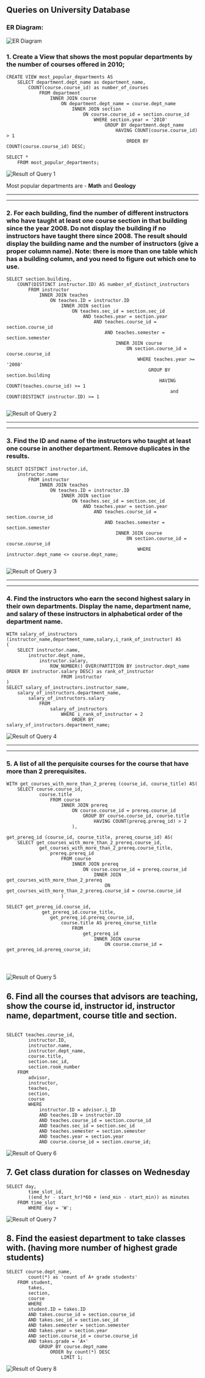 ## Queries on University Database

### ER Diagram:

![ER Diagram](img/University%20Database%20Schema.png)

### 1. Create a View that shows the most popular departments by the number of courses offered in 2010;

```
CREATE VIEW most_popular_departments AS
	SELECT department.dept_name as department_name, 
		COUNT(course.course_id) as number_of_courses
			FROM department
				INNER JOIN course 
					ON department.dept_name = course.dept_name
						INNER JOIN section 
							ON course.course_id = section.course_id
								WHERE section.year = '2010'
									GROUP BY department.dept_name
										HAVING COUNT(course.course_id) > 1
											ORDER BY COUNT(course.course_id) DESC;

SELECT * 
	FROM most_popular_departments;

```
![Result of Query 1](img/query1.png)

Most popular departments are - **Math** and **Geology**


---
___


### 2. For each building, find the number of different instructors who have taught at least one course section in that building since the year 2008. Do not display the building if no instructors have taught there since 2008. The result should display the building name and the number of instructors (give a proper column name). Note: there is more than one table which has a building column, and you need to figure out which one to use.

```
SELECT section.building, 
	COUNT(DISTINCT instructor.ID) AS number_of_distinct_instructors 
		FROM instructor
			INNER JOIN teaches
				ON teaches.ID = instructor.ID
					INNER JOIN section
						ON teaches.sec_id = section.sec_id 
							AND teaches.year = section.year 
								AND teaches.course_id = section.course_id 
									AND teaches.semester = section.semester
										INNER JOIN course 
											ON section.course_id = course.course_id
												WHERE teaches.year >= '2008'
													GROUP BY section.building
														HAVING COUNT(teaches.course_id) >= 1 
															and COUNT(DISTINCT instructor.ID) >= 1


```

![Result of Query 2](img/query2.png)

---
___


### 3. Find the ID and name of the instructors who taught at least one course in another department. Remove duplicates in the results.

```
SELECT DISTINCT instructor.id, 
	instructor.name 
		FROM instructor
			INNER JOIN teaches
				ON teaches.ID = instructor.ID
					INNER JOIN section
						ON teaches.sec_id = section.sec_id 
							AND teaches.year = section.year 
								AND teaches.course_id = section.course_id 
									AND teaches.semester = section.semester
										INNER JOIN course 
											ON section.course_id = course.course_id
												WHERE instructor.dept_name <> course.dept_name;


```

![Result of Query 3](img/query3.png)

---
___


### 4. Find the instructors who earn the second highest salary in their own departments. Display the name, department name, and salary of these instructors in alphabetical order of the department name.


```
WITH salary_of_instructors (instructor_name,department_name,salary,i_rank_of_instructor) AS
(
	SELECT instructor.name,
		instructor.dept_name, 
			instructor.salary,
				ROW_NUMBER() OVER(PARTITION BY instructor.dept_name ORDER BY instructor.salary DESC) as rank_of_instructor
					FROM instructor
)
SELECT salary_of_instructors.instructor_name,
	salary_of_instructors.department_name,
		salary_of_instructors.salary
			FROM 
				salary_of_instructors
					WHERE i_rank_of_instructor = 2
						ORDER BY salary_of_instructors.department_name;

```

![Result of Query 4](img/query4.png)

---
___


### 5.  A list of all the perquisite courses for the course that have more than 2 prerequisites.



```
WITH get_courses_with_more_than_2_prereq (course_id, course_title) AS(
	SELECT course.course_id,
			course.title
				FROM course
					INNER JOIN prereq
						ON course.course_id = prereq.course_id
							GROUP BY course.course_id, course.title
								HAVING COUNT(prereq.prereq_id) > 2
						),

get_prereq_id (course_id, course_title, prereq_course_id) AS(
	SELECT get_courses_with_more_than_2_prereq.course_id,
			get_courses_with_more_than_2_prereq.course_title,
				prereq.prereq_id
					FROM course 
						INNER JOIN prereq
							ON course.course_id = prereq.course_id
								INNER JOIN get_courses_with_more_than_2_prereq 
									ON get_courses_with_more_than_2_prereq.course_id = course.course_id
					)

SELECT get_prereq_id.course_id,
			 get_prereq_id.course_title,
				get_prereq_id.prereq_course_id, 
					course.title AS prereq_course_title
						FROM 
							get_prereq_id 
								INNER JOIN course
									ON course.course_id = get_prereq_id.prereq_course_id;




```

![Result of Query 5](img/query5.png)






## 6. Find all the courses that advisors are teaching, show the course id, instructor id, instructor name, department, course title and section.


```

SELECT teaches.course_id, 
        instructor.ID, 
        instructor.name, 
        instructor.dept_name, 
        course.title, 
        section.sec_id, 
        section.room_number
	FROM 
        advisor, 
        instructor, 
        teaches, 
        section, 
        course  
	    WHERE 
            instructor.ID = advisor.i_ID
            AND teaches.ID = instructor.ID
            AND teaches.course_id = section.course_id
            AND teaches.sec_id = section.sec_id
            AND teaches.semester = section.semester
            AND teaches.year = section.year
            AND course.course_id = section.course_id;

```
![Result of Query 6](img\query6.png)


## 7. Get class duration for classes on Wednesday

```
SELECT day, 
		time_slot_id,
		((end_hr - start_hr)*60 + (end_min - start_min)) as minutes
	FROM time_slot
		WHERE day = 'W';
```
![Result of Query 7](img/query7.png)




## 8. Find the easiest department to take classes with. (having more number of highest grade students)

```
SELECT course.dept_name,
        count(*) as 'count of A+ grade students'
    FROM student, 
        takes, 
        section, 
        course
        WHERE 
        student.ID = takes.ID
        AND takes.course_id = section.course_id
        AND takes.sec_id = section.sec_id
        AND takes.semester = section.semester
        AND takes.year = section.year
        AND section.course_id = course.course_id
        AND takes.grade = 'A+'
            GROUP BY course.dept_name
                ORDER by count(*) DESC
                    LIMIT 1;
```

![Result of Query 8](img/query8.png)





